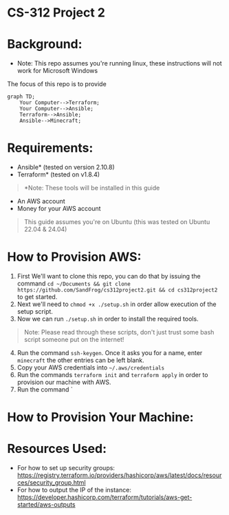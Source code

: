# CS-312 Project 2
# Background:
- Note: This repo assumes you're running linux, these instructions will not work for Microsoft Windows

The focus of this repo is to provide 

```mermaid
graph TD;
    Your Computer-->Terraform;
    Your Computer-->Ansible;
    Terraform-->Ansible;
    Ansible-->Minecraft;
```

# Requirements:
- Ansible* (tested on version 2.10.8)
- Terraform* (tested on v1.8.4)

> *Note: These tools will be installed in this guide

- An AWS account
- Money for your AWS account

> This guide assumes you're on Ubuntu (this was tested on Ubuntu 22.04 & 24.04)

# How to Provision AWS:

1. First We'll want to clone this repo, you can do that by issuing the command `cd ~/Documents && git clone https://github.com/SandFrog/cs312project2.git && cd cs312project2` to get started.
2.  Next we'll need to `chmod +x ./setup.sh` in order allow execution of the setup script.
3. Now we can run `./setup.sh` in order to install the required tools.

> Note: Please read through these scripts, don't just trust some bash script someone put on the internet!

4. Run the command `ssh-keygen`. Once it asks you for a name, enter `minecraft` the other entries can be left blank.
5. Copy your AWS credentials into `~/.aws/credentials`
6. Run the commands `terraform init` and `terraform apply` in order to provision our machine with AWS.
7. Run the command `

# How to Provision Your Machine:
# Resources Used:
- For how to set up security groups: https://registry.terraform.io/providers/hashicorp/aws/latest/docs/resources/security_group.html
- For how to output the IP of the instance:
https://developer.hashicorp.com/terraform/tutorials/aws-get-started/aws-outputs
